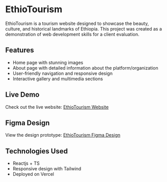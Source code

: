 # EthioTourism

EthioTourism is a tourism website designed to showcase the beauty, culture, and historical landmarks of Ethiopia. This project was created as a demonstration of web development skills for a client evaluation.

## Features

- Home page with stunning images
- About page with detailed information about the platform/organization
- User-friendly navigation and responsive design
- Interactive gallery and multimedia sections

## Live Demo

Check out the live website: [EthioTourism Website](https://ethiotourism.vercel.app/)

## Figma Design

View the design prototype: [EthioTourism Figma Design](https://www.figma.com/design/5SAxA96MFwUB42I57QlC0b/Tourism?node-id=0-1&t=I4bs1hm4eC3hpuzv-1)

## Technologies Used

- Reactjs + TS
- Responsive design with Tailwind
- Deployed on Vercel
